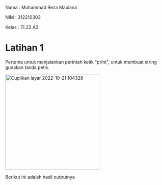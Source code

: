 Nama  : Muhammad Reza Maulana

NIM   : 312210303

Kelas : TI.22.A3

# Latihan 1

Pertama untuk menjalankan perintah ketik "print", untuk membuat string gunakan tanda petik.

<img width="298" alt="Cuplikan layar 2022-10-21 104328" src="https://user-images.githubusercontent.com/115516607/197123409-ce1acc94-79a9-4583-9aa3-cd9fcfe3de65.png">

Berikut ini adalah hasil outputnya

